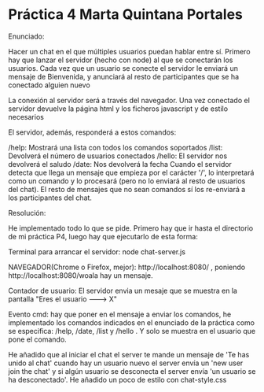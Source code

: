 # Práctica 4   Marta Quintana Portales

Enunciado:

Hacer un chat en el que múltiples usuarios puedan hablar entre sí. Primero hay que lanzar el servidor (hecho con node) al que se conectarán los usuarios. Cada vez que un usuario se conecte el servidor le enviará un mensaje de Bienvenida, y anunciará al resto de participantes que se ha conectado alguien nuevo

La conexión al servidor será a través del navegador. Una vez conectado el servidor devuelve la página html y los ficheros javascript y de estilo necesarios

El servidor, además, responderá a estos comandos:

/help: Mostrará una lista con todos los comandos soportados
/list: Devolverá el número de usuarios conectados
/hello: El servidor nos devolverá el saludo
/date: Nos devolverá la fecha
Cuando el servidor detecta que llega un mensaje que empieza por el carácter '/', lo interpretará como un comando y lo procesará (pero no lo enviará al resto de usuarios del chat). El resto de mensajes que no sean comandos sí los re-enviará a los participantes del chat.


Resolución:

He implementado todo lo que se pide. Primero hay que ir hasta el directorio de mi práctica P4, luego hay que ejecutarlo de esta forma:

Terminal para arrancar el servidor:  node chat-server.js

NAVEGADOR(Chrome o Firefox, mejor): http://localhost:8080/ , poniendo http://localhost:8080/woala hay un mensaje.

Contador de usuario: El servidor envia un mesaje que se muestra en la pantalla "Eres el usuario ---> X"

Evento cmd: hay que poner en el mensaje a enviar los comandos, he implementado los comandos indicados en el enunciado de la práctica como se especifica: /help, /date, /list y /hello . Y solo se muestra en el usuario que pone el comando.

He añadido que al iniciar el chat el server te mande un mensaje de 'Te has unido al chat' cuando hay un usuario nuevo el server envía un 'new user join the chat' y si algún usuario se desconecta el server envía 'un usuario se ha desconectado'. He añadido un poco de estilo con chat-style.css
